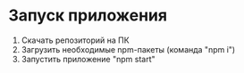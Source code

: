 # Запуск приложения
1) Скачать репозиторий на ПК
2) Загрузить необходимые npm-пакеты (команда "npm i")
3) Запустить приложение "npm start" 
